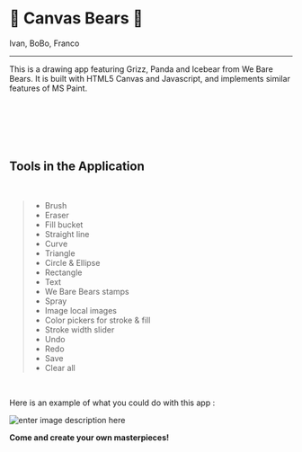  :bear: Canvas Bears :panda_face: 
===================
Ivan, BoBo, Franco

----------


This is a drawing app featuring Grizz, Panda and Icebear from We Bare Bears. It is built with HTML5 Canvas and Javascript, and implements similar features of MS Paint. 


&nbsp;
----------

&nbsp;

Tools in the Application
-------------

&nbsp;
> - Brush
> - Eraser
> - Fill bucket
> - Straight line
> - Curve
> - Triangle
> - Circle & Ellipse
> - Rectangle
> - Text
> - We Bare Bears stamps
> - Spray
> - Image local images
> - Color pickers for stroke & fill
> - Stroke width slider
> - Undo
> - Redo
> - Save
> - Clear all


&nbsp;&nbsp;

Here is an example of what you could do with this app :

![enter image description here](https://lh3.googleusercontent.com/-Un0BWPM3vC4/XTmt2OOnmII/AAAAAAAAAHU/zWt-B6wEZ5c_m295eu_T5CMovtamrqmuwCLcBGAs/s0/canvas+bears+sample.png "canvas bears sample.png")

**Come and create your own masterpieces!**
